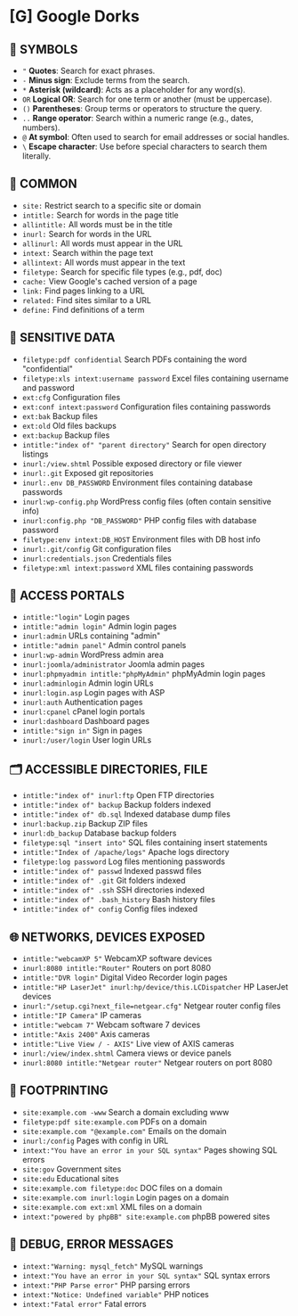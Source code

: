 # [G] Google Dorks

## 🔣 SYMBOLS

- `"` **Quotes**: Search for exact phrases.  
- `-` **Minus sign**: Exclude terms from the search.  
- `*` **Asterisk (wildcard)**: Acts as a placeholder for any word(s).  
- `OR` **Logical OR**: Search for one term or another (must be uppercase).  
- `()` **Parentheses**: Group terms or operators to structure the query.  
- `..` **Range operator**: Search within a numeric range (e.g., dates, numbers).  
- `@` **At symbol**: Often used to search for email addresses or social handles.  
- `\` **Escape character**: Use before special characters to search them literally.  

## 🚦 COMMON  
- `site:` Restrict search to a specific site or domain  
- `intitle:` Search for words in the page title  
- `allintitle:` All words must be in the title  
- `inurl:` Search for words in the URL  
- `allinurl:` All words must appear in the URL  
- `intext:` Search within the page text  
- `allintext:` All words must appear in the text  
- `filetype:` Search for specific file types (e.g., pdf, doc)  
- `cache:` View Google's cached version of a page  
- `link:` Find pages linking to a URL  
- `related:` Find sites similar to a URL  
- `define:` Find definitions of a term  

## 🔐 SENSITIVE DATA 
- `filetype:pdf confidential` Search PDFs containing the word "confidential"  
- `filetype:xls intext:username password` Excel files containing username and password  
- `ext:cfg` Configuration files  
- `ext:conf intext:password` Configuration files containing passwords  
- `ext:bak` Backup files  
- `ext:old` Old files backups  
- `ext:backup` Backup files  
- `intitle:"index of" "parent directory"` Search for open directory listings  
- `inurl:/view.shtml` Possible exposed directory or file viewer  
- `inurl:.git` Exposed git repositories  
- `inurl:.env DB_PASSWORD` Environment files containing database passwords  
- `inurl:wp-config.php` WordPress config files (often contain sensitive info)  
- `inurl:config.php "DB_PASSWORD"` PHP config files with database password  
- `filetype:env intext:DB_HOST` Environment files with DB host info  
- `inurl:.git/config` Git configuration files  
- `inurl:credentials.json` Credentials files  
- `filetype:xml intext:password` XML files containing passwords  

## 🚧 ACCESS PORTALS  
- `intitle:"login"` Login pages  
- `intitle:"admin login"` Admin login pages  
- `inurl:admin` URLs containing "admin"  
- `intitle:"admin panel"` Admin control panels  
- `inurl:wp-admin` WordPress admin area  
- `inurl:joomla/administrator` Joomla admin pages  
- `inurl:phpmyadmin intitle:"phpMyAdmin"` phpMyAdmin login pages  
- `inurl:adminlogin` Admin login URLs  
- `inurl:login.asp` Login pages with ASP  
- `inurl:auth` Authentication pages  
- `inurl:cpanel` cPanel login portals  
- `inurl:dashboard` Dashboard pages  
- `intitle:"sign in"` Sign in pages  
- `inurl:/user/login` User login URLs  

## 🗂️ ACCESSIBLE DIRECTORIES, FILE  
- `intitle:"index of" inurl:ftp` Open FTP directories  
- `intitle:"index of" backup` Backup folders indexed  
- `intitle:"index of" db.sql` Indexed database dump files  
- `inurl:backup.zip` Backup ZIP files  
- `inurl:db_backup` Database backup folders  
- `filetype:sql "insert into"` SQL files containing insert statements  
- `intitle:"Index of /apache/logs"` Apache logs directory  
- `filetype:log password` Log files mentioning passwords  
- `intitle:"index of" passwd` Indexed passwd files  
- `intitle:"index of" .git` Git folders indexed  
- `intitle:"index of" .ssh` SSH directories indexed  
- `intitle:"index of" .bash_history` Bash history files  
- `intitle:"index of" config` Config files indexed  

## 🌐 NETWORKS, DEVICES EXPOSED  
- `intitle:"webcamXP 5"` WebcamXP software devices  
- `inurl:8080 intitle:"Router"` Routers on port 8080  
- `intitle:"DVR login"` Digital Video Recorder login pages  
- `intitle:"HP LaserJet" inurl:hp/device/this.LCDispatcher` HP LaserJet devices  
- `inurl:"/setup.cgi?next_file=netgear.cfg"` Netgear router config files  
- `intitle:"IP Camera"` IP cameras  
- `intitle:"webcam 7"` Webcam software 7 devices  
- `intitle:"Axis 2400"` Axis cameras  
- `intitle:"Live View / - AXIS"` Live view of AXIS cameras  
- `inurl:/view/index.shtml` Camera views or device panels  
- `inurl:8080 intitle:"Netgear router"` Netgear routers on port 8080  

## 👣 FOOTPRINTING  
- `site:example.com -www` Search a domain excluding www  
- `filetype:pdf site:example.com` PDFs on a domain  
- `site:example.com "@example.com"` Emails on the domain  
- `inurl:/config` Pages with config in URL  
- `intext:"You have an error in your SQL syntax"` Pages showing SQL errors  
- `site:gov` Government sites  
- `site:edu` Educational sites  
- `site:example.com filetype:doc` DOC files on a domain  
- `site:example.com inurl:login` Login pages on a domain  
- `site:example.com ext:xml` XML files on a domain  
- `intext:"powered by phpBB" site:example.com` phpBB powered sites  

## 🚩 DEBUG, ERROR MESSAGES  
- `intext:"Warning: mysql_fetch"` MySQL warnings  
- `intext:"You have an error in your SQL syntax"` SQL syntax errors  
- `intext:"PHP Parse error"` PHP parsing errors  
- `intext:"Notice: Undefined variable"` PHP notices  
- `intext:"Fatal error"` Fatal errors  
